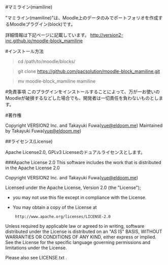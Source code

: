 #マミライン(mamiline)

"マミライン(mamiline)"は、Moodle上のデータのみでポートフォリオを作成するMoodleプラグイン(block)です。

詳細情報は下記ページに記載しています。
http://version2-inc.github.io/moodle-block_mamiline

#インストール方法


> cd /path/to/moodle/blocks/

> git clone https://github.com/pacsolution/moodle-block_mamiline.git

> mv moodle-block_mamiline mamiline

#免責事項
このプラグインをインストールすることによって、万が一お使いのMoodleが破損するなどした場合でも、開発者は一切責任を負わないものとします。

#著作権

Copyright VERSION2 Inc. and Takayuki Fuwa(yue@eldoom.me)
Maintained by Takayuki Fuwa(yue@eldoom.me)

##ライセンス(License)

Apache License2.0, GPLv3 Licenseのドュアルライセンスとします。

###Apache License 2.0
This software includes the work that is distributed in the Apache License 2.0

Copyright VERSION2 Inc. and Takayuki Fuwa(yue@eldoom.me)

Licensed under the Apache License, Version 2.0 (the "License");
- you may not use this file except in compliance with the License.
- You may obtain a copy of the License at

       http://www.apache.org/licenses/LICENSE-2.0

Unless required by applicable law or agreed to in writing, software
distributed under the License is distributed on an "AS IS" BASIS,
WITHOUT WARRANTIES OR CONDITIONS OF ANY KIND, either express or implied.
See the License for the specific language governing permissions and
limitations under the License.

Please also see LICENSE.txt .

